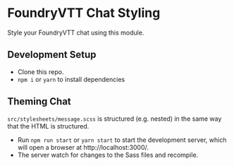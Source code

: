 # FoundryVTT Chat Styling

Style your FoundryVTT chat using this module.

## Development Setup

- Clone this repo.
- `npm i` or `yarn` to install dependencies

## Theming Chat

`src/stylesheets/message.scss` is structured (e.g. nested) in the same way that the HTML is structured.

- Run `npm run start` or `yarn start` to start the development server, which will open a browser at http://localhost:3000/.
- The server watch for changes to the Sass files and recompile.
